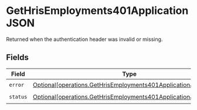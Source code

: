 # GetHrisEmployments401ApplicationJSON

Returned when the authentication header was invalid or missing.


## Fields

| Field                                                                                                                                        | Type                                                                                                                                         | Required                                                                                                                                     | Description                                                                                                                                  |
| -------------------------------------------------------------------------------------------------------------------------------------------- | -------------------------------------------------------------------------------------------------------------------------------------------- | -------------------------------------------------------------------------------------------------------------------------------------------- | -------------------------------------------------------------------------------------------------------------------------------------------- |
| `error`                                                                                                                                      | [Optional[operations.GetHrisEmployments401ApplicationJSONError]](undefined/models/operations/gethrisemployments401applicationjsonerror.md)   | :heavy_check_mark:                                                                                                                           | N/A                                                                                                                                          |
| `status`                                                                                                                                     | [Optional[operations.GetHrisEmployments401ApplicationJSONStatus]](undefined/models/operations/gethrisemployments401applicationjsonstatus.md) | :heavy_check_mark:                                                                                                                           | N/A                                                                                                                                          |
